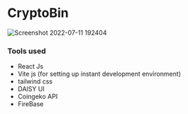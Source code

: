 # CryptoBin

![Screenshot 2022-07-11 192404](https://user-images.githubusercontent.com/81632171/178280340-df7e8688-f15c-4fea-99cc-3225e122d3c9.png)

### Tools used
* React Js
* Vite js (for setting up instant development environment)
* tailwind css
* DAISY UI
* Coingeko API
* FireBase

